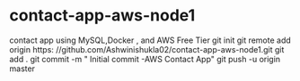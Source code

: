 # contact-app-aws-node1
contact app using MySQL,Docker , and AWS Free Tier
git init
git remote add origin 
https: //github.com/Ashwinishukla02/contact-app-aws-node1.git
git add .
git commit -m " Initial commit -AWS Contact App"
git push -u origin master
